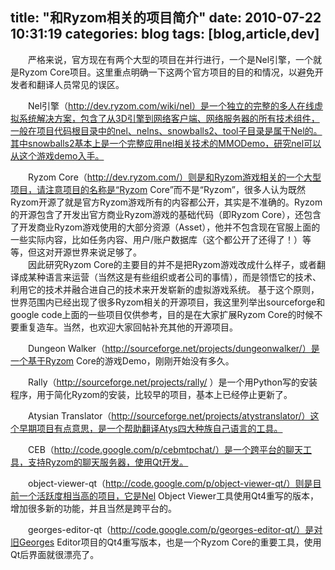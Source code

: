 title: "和Ryzom相关的项目简介"
date: 2010-07-22 10:31:19
categories: blog
tags: [blog,article,dev]
---    
　　严格来说，官方现在有两个大型的项目在并行进行，一个是Nel引擎，一个就是Ryzom Core项目。这里重点明确一下这两个官方项目的目的和情况，以避免开发者和翻译人员常见的误区。  
  
　　Nel引擎（http://dev.ryzom.com/wiki/nel）是一个独立的完整的多人在线虚拟系统解决方案，包含了从3D引擎到网络客户端、网络服务器的所有技术组件，一般在项目代码根目录中的nel、nelns、snowballs2、tool子目录是属于Nel的。其中snowballs2基本上是一个完整应用nel相关技术的MMODemo，研究nel可以从这个游戏demo入手。  
  
　　Ryzom Core（http://dev.ryzom.com/）则是和Ryzom游戏相关的一个大型项目，请注意项目的名称是“Ryzom Core”而不是“Ryzom”，很多人认为既然Ryzom开源了就是官方Ryzom游戏所有的内容都公开，其实是不准确的。Ryzom的开源包含了开发出官方商业Ryzom游戏的基础代码（即Ryzom Core），还包含了开发商业Ryzom游戏使用的大部分资源（Asset），他并不包含现在官服上面的一些实际内容，比如任务内容、用户/账户数据库（这个都公开了还得了！）等等，但这对开源世界来说足够了。    
　　因此研究Ryzom Core的主要目的并不是把Ryzom游戏改成什么样子，或者翻译成某种语言来运营（当然这是有些组织或者公司的事情），而是领悟它的技术、利用它的技术并融合进自己的技术来开发崭新的虚拟游戏系统。
     基于这个原则，世界范围内已经出现了很多Ryzom相关的开源项目，我这里列举出sourceforge和google code上面的一些项目仅供参考，目的是在大家扩展Ryzom Core的时候不要重复造车。当然，也欢迎大家回帖补充其他的开源项目。  
  
　　Dungeon Walker（http://sourceforge.net/projects/dungeonwalker/）是一个基于Ryzom Core的游戏Demo，刚刚开始没有多久。  
  
　　Rally（http://sourceforge.net/projects/rally/ ）是一个用Python写的安装程序，用于简化Ryzom的安装，比较早的项目，基本上已经停止更新了。  
  
　　Atysian Translator（http://sourceforge.net/projects/atystranslator/）这个早期项目有点意思，是一个帮助翻译Atys四大种族自己语言的工具。  
  
　　CEB（http://code.google.com/p/cebmtpchat/）是一个跨平台的聊天工具，支持Ryzom的聊天服务器，使用Qt开发。  
  
　　object-viewer-qt（http://code.google.com/p/object-viewer-qt/）则是目前一个活跃度相当高的项目，它是Nel Object Viewer工具使用Qt4重写的版本，增加很多新的功能，并且当然是跨平台的。  
  
　　georges-editor-qt（http://code.google.com/p/georges-editor-qt/）是对旧Georges Editor项目的Qt4重写版本，也是一个Ryzom Core的重要工具，使用Qt后界面就很漂亮了。